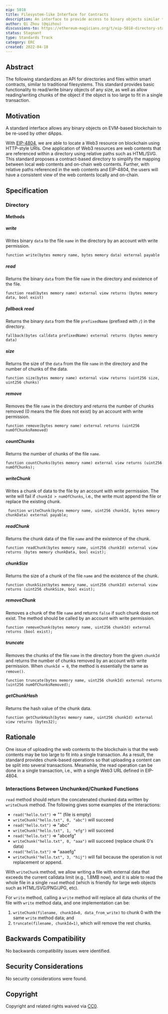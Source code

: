 ```yaml
---
eip: 5018
title: Filesystem-like Interface for Contracts
description: An interface to provide access to binary objects similar to filesystems.
author: Qi Zhou (@qizhou)
discussions-to: https://ethereum-magicians.org/t/eip-5018-directory-standard/8958
status: Stagnant
type: Standards Track
category: ERC
created: 2022-04-18
---
```



## Abstract

The following standardizes an API for directories and files within smart contracts, similar to traditional filesystems.
This standard provides basic functionality to read/write binary objects of any size, as well as allow reading/writing chunks of the object if the object is too large to fit in a single transaction.

## Motivation

A standard interface allows any binary objects on EVM-based blockchain to be re-used by other dApps.

With [EIP-4804](https://eips.fyi/4804), we are able to locate a Web3 resource on blockchain using HTTP-style URIs. One application of Web3 resources are web contents that are referenced within a directory using relative paths such as HTML/SVG. This standard proposes a contract-based directory to simplify the mapping between local web contents and on-chain web contents. Further, with relative paths referenced in the web contents and EIP-4804, the users will have a consistent view of the web contents locally and on-chain.

## Specification

### Directory

#### Methods

##### write

Writes binary `data` to the file `name` in the directory by an account with write permission.

```
function write(bytes memory name, bytes memory data) external payable
```

##### read

Returns the binary `data` from the file `name` in the directory and existence of the file.

```
function read(bytes memory name) external view returns (bytes memory data, bool exist)
```

##### fallback read

Returns the binary `data` from the file `prefixedName` (prefixed with `/`) in the directory.

```
fallback(bytes calldata prefixedName) external returns (bytes memory data) 
```

##### size

Returns the size of the `data` from the file `name` in the directory and the number of chunks of the data.

```
function size(bytes memory name) external view returns (uint256 size, uint256 chunks)
```

##### remove

Removes the file `name` in the directory and returns the number of chunks removed (0 means the file does not exist) by an account with write permission.

```
function remove(bytes memory name) external returns (uint256 numOfChunksRemoved)
```

##### countChunks

Returns the number of chunks of the file `name`.

```
function countChunks(bytes memory name) external view returns (uint256 numOfChunks);
```

##### writeChunk

Writes a chunk of data to the file by an account with write permission. The write will fail if `chunkId > numOfChunks`, i.e., the write must append the file or replace the existing chunk.

```
 function writeChunk(bytes memory name, uint256 chunkId, bytes memory chunkData) external payable;
```

##### readChunk

Returns the chunk data of the file `name` and the existence of the chunk.

```
function readChunk(bytes memory name, uint256 chunkId) external view returns (bytes memory chunkData, bool exist);
```

##### chunkSize

Returns the size of a chunk of the file `name` and the existence of the chunk.

```
function chunkSize(bytes memory name, uint256 chunkId) external view returns (uint256 chunkSize, bool exist);
```

##### removeChunk

Removes a chunk of the file `name` and returns `false` if such chunk does not exist. The method should be called by an account with write permission.

```
function removeChunk(bytes memory name, uint256 chunkId) external returns (bool exist);
```

##### truncate

Removes the chunks of the file `name` in the directory from the given `chunkId` and returns the number of chunks removed by an account with write permission. When `chunkId = 0`, the method is essentially the same as `remove()`.

```
function truncate(bytes memory name, uint256 chunkId) external returns (uint256 numOfChunksRemoved);
```

##### getChunkHash

Returns the hash value of the chunk data.

```
function getChunkHash(bytes memory name, uint256 chunkId) external view returns (bytes32);
```

## Rationale

One issue of uploading the web contents to the blockchain is that the web contents may be too large to fit into a single transaction. As a result, the standard provides chunk-based operations so that uploading a content can be split into several transactions. Meanwhile, the read operation can be done in a single transaction, i.e., with a single Web3 URL defined in EIP-4804.

### Interactions Between Unchunked/Chunked Functions

`read` method should return the concatenated chunked data written by `writeChunk` method. The following gives some examples of the interactions:

- `read("hello.txt")` => "" (file is empty)
- `writeChunk("hello.txt", 0, "abc")` will succeed
- `read("hello.txt")` => "abc"
- `writeChunk("hello.txt", 1, "efg")` will succeed
- `read("hello.txt")` => "abcefg"
- `writeChunk("hello.txt", 0, "aaa")` will succeed (replace chunk 0's data)
- `read("hello.txt")` => "aaaefg"
- `writeChunk("hello.txt", 3, "hij")` will fail because the operation is not replacement or append.

With `writeChunk` method, we allow writing a file with external data that exceeds the current calldata limit (e.g., 1.8MB now), and it is able to read the whole file in a single `read` method (which is friendly for large web objects such as HTML/SVG/PNG/JPG, etc).

For `write` method, calling a `write` method will replace all data chunks of the file with `write` method data, and one implementation can be:

1. `writeChunk(filename, chunkId=0, data_from_write)` to chunk 0 with the same `write` method data; and
2. `truncate(filename, chunkId=1)`, which will remove the rest chunks.

## Backwards Compatibility

No backwards compatibility issues were identified.

## Security Considerations

No security considerations were found.

## Copyright

Copyright and related rights waived via [CC0](/LICENSE.md).
